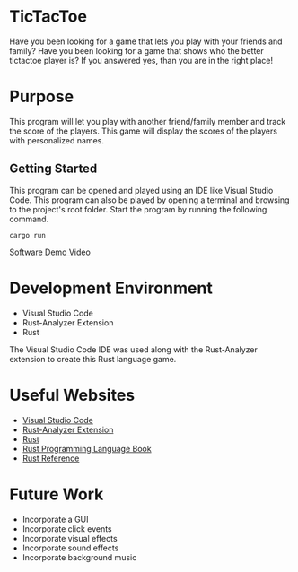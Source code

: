 # TicTacToe

Have you been looking for a game that lets you play with your friends and family? Have you been looking for a game that shows who the better tictactoe player is? If you answered yes, than you are in the right place!

# Purpose

This program will let you play with another friend/family member and track the score of the players. This game will display the scores of the players with personalized names.

## Getting Started

This program can be opened and played using an IDE like Visual Studio Code. This program can also be played by opening a terminal and browsing to the project's root folder. Start the program by running the following command.

```
cargo run
```

[Software Demo Video](https://youtu.be/h14oRfSahXo)

# Development Environment

* Visual Studio Code
* Rust-Analyzer Extension
* Rust

The Visual Studio Code IDE was used along with the Rust-Analyzer extension to create this Rust language game.

# Useful Websites

* [Visual Studio Code](https://code.visualstudio.com/)
* [Rust-Analyzer Extension](https://code.visualstudio.com/docs/languages/rust)
* [Rust](https://www.rust-lang.org/tools/install)
* [Rust Programming Language Book](https://doc.rust-lang.org/book/index.html)
* [Rust Reference](https://doc.rust-lang.org/reference/tokens.html)

# Future Work

* Incorporate a GUI
* Incorporate click events
* Incorporate visual effects
* Incorporate sound effects
* Incorporate background music